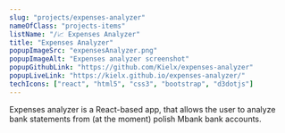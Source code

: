 ```yaml
---
slug: "projects/expenses-analyzer"
nameOfClass: "projects-items"
listName: "/📈 Expenses Analyzer"
title: "Expenses Analyzer"
popupImageSrc: "expensesAnalyzer.png"
popupImageAlt: "Expenses analyzer screenshot"
popupGithubLink: "https://github.com/Kielx/expenses-analyzer"
popupLiveLink: "https://kielx.github.io/expenses-analyzer/"
techIcons: ["react", "html5", "css3", "bootstrap", "d3dotjs"]
---
```


Expenses analyzer is a React-based app, that allows the user to analyze bank statements from (at the moment) polish Mbank bank accounts.
